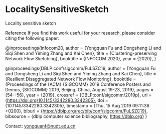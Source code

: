 # LocalitySensitiveSketch
 Locality sensitive sketch
 
 Reference
If you find this work useful for your research, please consider citing the following paper:

 @inproceedings{infocom20,
  author    = {Yongquan Fu and
               Dongsheng Li and
               Siqi Shen and
               Yiming Zhang and
               Kai Chen},
  title     = {Clustering-preserving Network Flow Sketching},
  booktitle = {INFOCOM 2020},
  year      = {2020},
}


 @inproceedings{DBLP:conf/sigcomm/FuLSZC19,
  author    = {Yongquan Fu and
               Dongsheng Li and
               Siqi Shen and
               Yiming Zhang and
               Kai Chen},
  title     = {Resilient Disaggregated Network Flow Monitoring},
  booktitle = {Proceedings of the {ACM} {SIGCOMM} 2019 Conference Posters and Demos,
               {SIGCOMM} 2019, Beijing, China, August 19-23, 2019},
  pages     = {54--56},
  year      = {2019},
  crossref  = {DBLP:conf/sigcomm/2019p},
  url       = {https://doi.org/10.1145/3342280.3342305},
  doi       = {10.1145/3342280.3342305},
  timestamp = {Thu, 15 Aug 2019 09:11:36 +0200},
  biburl    = {https://dblp.org/rec/bib/conf/sigcomm/FuLSZC19},
  bibsource = {dblp computer science bibliography, https://dblp.org}
}

Contact: yongquanf@nudt.edu.cn
